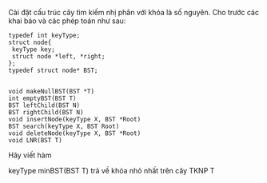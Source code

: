 Cài đặt cấu trúc cây tìm kiếm nhị phân với khóa là số nguyên. Cho trước các khai báo và các phép toán như sau:

```
typedef int keyType;
struct node{
 keyType key;
 struct node *left, *right;
};
typedef struct node* BST;


void makeNullBST(BST *T)
int emptyBST(BST T)
BST leftChild(BST N)
BST rightChild(BST N)
void insertNode(keyType X, BST *Root)
BST search(keyType X, BST Root)
void deleteNode(keyType X, BST *Root)
void LNR(BST T)
```

Hãy viết hàm

keyType minBST(BST T)
trả về khóa nhỏ nhất trên cây TKNP T
